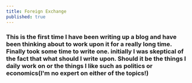 ```yaml
---
title: Foreign Exchange   
published: true
---
```


### This is the first time I have been writing up a blog and have been thinking about to work upon it for a really long time. Finally took some time to write one. initially I was skeptical of the fact that what should I write upon. Should it be the things I daily work on or the things I like such as politics or economics(I'm no expert on either of the topics!)
